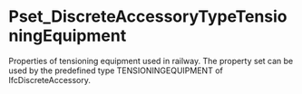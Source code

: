 # Pset_DiscreteAccessoryTypeTensioningEquipment

Properties of tensioning equipment used in railway. The property set can be used by the predefined type TENSIONINGEQUIPMENT of IfcDiscreteAccessory.
<!-- end of short definition -->

